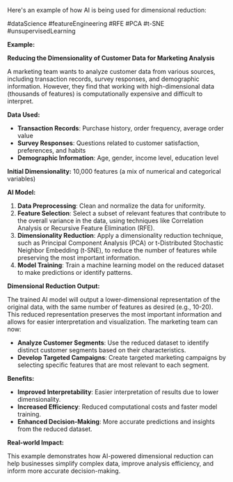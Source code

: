 Here's an example of how AI is being used for dimensional reduction:

#dataScience #featureEngineering #RFE #PCA #t-SNE #unsupervisedLearning

**Example:**

**Reducing the Dimensionality of Customer Data for Marketing Analysis**

A marketing team wants to analyze customer data from various sources, including transaction records, survey responses, and demographic information. However, they find that working with high-dimensional data (thousands of features) is computationally expensive and difficult to interpret.

**Data Used:**

- **Transaction Records**: Purchase history, order frequency, average order value
- **Survey Responses**: Questions related to customer satisfaction, preferences, and habits
- **Demographic Information**: Age, gender, income level, education level

**Initial Dimensionality:** 10,000 features (a mix of numerical and categorical variables)

**AI Model:**

1. **Data Preprocessing**: Clean and normalize the data for uniformity.
2. **Feature Selection**: Select a subset of relevant features that contribute to the overall variance in the data, using techniques like Correlation Analysis or Recursive Feature Elimination (RFE).
3. **Dimensionality Reduction**: Apply a dimensionality reduction technique, such as Principal Component Analysis (PCA) or t-Distributed Stochastic Neighbor Embedding (t-SNE), to reduce the number of features while preserving the most important information.
4. **Model Training**: Train a machine learning model on the reduced dataset to make predictions or identify patterns.

**Dimensional Reduction Output:**

The trained AI model will output a lower-dimensional representation of the original data, with the same number of features as desired (e.g., 10-20). This reduced representation preserves the most important information and allows for easier interpretation and visualization. The marketing team can now:

- **Analyze Customer Segments**: Use the reduced dataset to identify distinct customer segments based on their characteristics.
- **Develop Targeted Campaigns**: Create targeted marketing campaigns by selecting specific features that are most relevant to each segment.

**Benefits:**

- **Improved Interpretability**: Easier interpretation of results due to lower dimensionality.
- **Increased Efficiency**: Reduced computational costs and faster model training.
- **Enhanced Decision-Making**: More accurate predictions and insights from the reduced dataset.

**Real-world Impact:**

This example demonstrates how AI-powered dimensional reduction can help businesses simplify complex data, improve analysis efficiency, and inform more accurate decision-making.